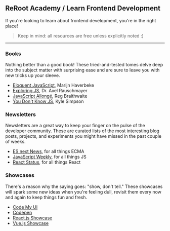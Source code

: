 ## ReRoot Academy / Learn Frontend Development

If you're looking to learn about frontend development, you're in the right place!

> Keep in mind: all resources are free unless explicitly noted :)

---

### Books

Nothing better than a good book! These tried-and-tested tomes delve deep into the subject matter with surprising ease and are sure to leave you with new tricks up your sleeve.

* [Eloquent JavaScript](https://eloquentjavascript.net/), Marijn Haverbeke
* [Exploring JS](http://exploringjs.com/), Dr. Axel Rauschmayer
* [JavaScript Allongé](https://leanpub.com/javascriptallongesix/read), Reg Braithwaite
* [You Don't Know JS](https://github.com/getify/You-Dont-Know-JS), Kyle Simpson

### Newsletters

Newsletters are a great way to keep your finger on the pulse of the developer community. These are curated lists of the most interesting blog posts, projects, and experiments you might have missed in the past couple of weeks.

* [ES.next News](http://esnextnews.com/), for all things ECMA
* [JavaScript Weekly](https://javascriptweekly.com/), for all things JS
* [React Status](https://react.statuscode.com/), for all things React

### Showcases

There's a reason why the saying goes: "show, don't tell." These showcases will spark some new ideas when you're feeling dull, revisit them every now and again to keep things fun and fresh.

* [Code My UI](https://codemyui.com/)
* [Codepen](https://codepen.io/)
* [React.js Showcase](https://madewithreactjs.com/)
* [Vue.js Showcase](https://madewithvuejs.com/)
